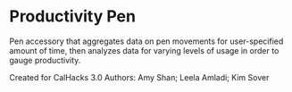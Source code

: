 # Productivity Pen
Pen accessory that aggregates data on pen movements for user-specified amount of time,
then analyzes data for varying levels of usage in order to gauge productivity.

Created for CalHacks 3.0
Authors: Amy Shan; Leela Amladi; Kim Sover
